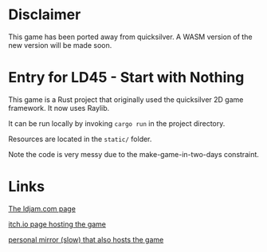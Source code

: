 # Disclaimer

This game has been ported away from quicksilver. A WASM version of the new
version will be made soon.

# Entry for LD45 - Start with Nothing

This game is a Rust project that originally used the quicksilver 2D game
framework. It now uses Raylib.

It can be run locally by invoking `cargo run` in the project directory.

Resources are located in the `static/` folder.

Note the code is very messy due to the make-game-in-two-days constraint.

# Links

[The ldjam.com page](https://ldjam.com/events/ludum-dare/45/one-and-all)

[itch.io page hosting the game](https://seodisparate.itch.io/one-and-all-a-ludumdare-45-entry)

[personal mirror (slow) that also hosts the game](https://burnedkirby.com/ld45/)
